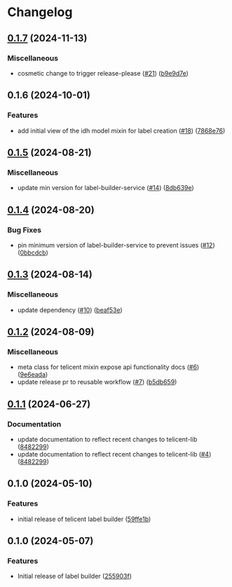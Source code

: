 # Changelog
## [0.1.7](https://github.com/telicent-oss/label-builder/compare/v0.1.6...v0.1.7) (2024-11-13)


### Miscellaneous

* cosmetic change to trigger release-please ([#21](https://github.com/telicent-oss/label-builder/issues/21)) ([b9e9d7e](https://github.com/telicent-oss/label-builder/commit/b9e9d7e1cee74d27e22a6f018f5b6e06d58dc196))

## 0.1.6 (2024-10-01)


### Features

* add initial view of the idh model mixin for label creation ([#18](https://github.com/telicent-oss/label-builder/issues/18)) ([7868e76](https://github.com/telicent-oss/label-builder/commit/7868e764da8c65d333e8c409b5fe6067d2d8945c))

## [0.1.5](https://github.com/telicent-oss/label-builder/compare/v0.1.4...v0.1.5) (2024-08-21)


### Miscellaneous

* update min version for label-builder-service ([#14](https://github.com/telicent-oss/label-builder/issues/14)) ([8db639e](https://github.com/telicent-oss/label-builder/commit/8db639ec53ae666299965db610a168408e573842))

## [0.1.4](https://github.com/telicent-oss/label-builder/compare/v0.1.3...v0.1.4) (2024-08-20)


### Bug Fixes

* pin minimum version of label-builder-service to prevent issues ([#12](https://github.com/telicent-oss/label-builder/issues/12)) ([0bbcdcb](https://github.com/telicent-oss/label-builder/commit/0bbcdcb802d26176ed88c0995da87ece268be60b))

## [0.1.3](https://github.com/telicent-oss/label-builder/compare/v0.1.2...v0.1.3) (2024-08-14)


### Miscellaneous

* update dependency ([#10](https://github.com/telicent-oss/label-builder/issues/10)) ([beaf53e](https://github.com/telicent-oss/label-builder/commit/beaf53ed34042f7ff70ffd0161e34536f43d9162))

## [0.1.2](https://github.com/telicent-oss/label-builder/compare/v0.1.1...v0.1.2) (2024-08-09)


### Miscellaneous

* meta class for telicent mixin expose api functionality docs ([#6](https://github.com/telicent-oss/label-builder/issues/6)) ([9e6eada](https://github.com/telicent-oss/label-builder/commit/9e6eadaae178b14b45b0da9143b84e52a0584aa1))
* update release pr to reusable workflow ([#7](https://github.com/telicent-oss/label-builder/issues/7)) ([b5db659](https://github.com/telicent-oss/label-builder/commit/b5db659b1663c9cfe96084a2a4f577e34ada5fda))

## [0.1.1](https://github.com/telicent-oss/label-builder/compare/v0.1.0...v0.1.1) (2024-06-27)


### Documentation

* update documentation to reflect recent changes to telicent-lib ([8482299](https://github.com/telicent-oss/label-builder/commit/84822998a0445c672cb9f17742bfc963794948da))
* update documentation to reflect recent changes to telicent-lib ([#4](https://github.com/telicent-oss/label-builder/issues/4)) ([8482299](https://github.com/telicent-oss/label-builder/commit/84822998a0445c672cb9f17742bfc963794948da))

## 0.1.0 (2024-05-10)


### Features

* initial release of telicent label builder ([59ffe1b](https://github.com/telicent-oss/label-builder/commit/59ffe1bd54aae57ab62175e8065e0fc9e86bc4b2))

## 0.1.0 (2024-05-07)


### Features

* Initial release of label builder ([255903f](https://github.com/telicent-oss/label-builder/commit/255903f327573e7caf1f0f3b91cbf86aadf9e595))
